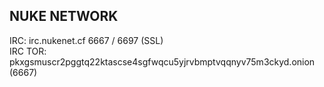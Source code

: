 ## NUKE NETWORK
IRC: irc.nukenet.cf 6667 / 6697 (SSL)\
IRC TOR: pkxgsmuscr2pggtq22ktascse4sgfwqcu5yjrvbmptvqqnyv75m3ckyd.onion (6667)
<!--

**Here are some ideas to get you started:**

🙋‍♀️ A short introduction - what is your organization all about?
🌈 Contribution guidelines - how can the community get involved?
👩‍💻 Useful resources - where can the community find your docs? Is there anything else the community should know?
🍿 Fun facts - what does your team eat for breakfast?
🧙 Remember, you can do mighty things with the power of [Markdown](https://docs.github.com/github/writing-on-github/getting-started-with-writing-and-formatting-on-github/basic-writing-and-formatting-syntax)
-->
